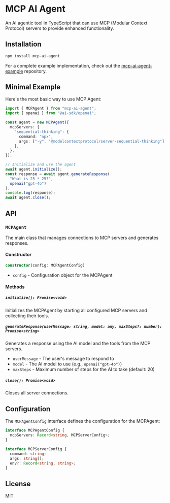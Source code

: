 # MCP AI Agent

An AI agentic tool in TypeScript that can use MCP (Modular Context Protocol) servers to provide enhanced functionality.

## Installation

```bash
npm install mcp-ai-agent
```

For a complete example implementation, check out the [mcp-ai-agent-example](https://github.com/fkesheh/mcp-ai-agent-example) repository.

## Minimal Example

Here's the most basic way to use MCP Agent:

```typescript
import { MCPAgent } from "mcp-ai-agent";
import { openai } from "@ai-sdk/openai";

const agent = new MCPAgent({
  mcpServers: {
    "sequential-thinking": {
      command: "npx",
      args: ["-y", "@modelcontextprotocol/server-sequential-thinking"],
    },
  },
});

// Initialize and use the agent
await agent.initialize();
const response = await agent.generateResponse(
  "What is 25 * 25?",
  openai("gpt-4o")
);
console.log(response);
await agent.close();
```

## API

### `MCPAgent`

The main class that manages connections to MCP servers and generates responses.

#### Constructor

```typescript
constructor(config: MCPAgentConfig)
```

- `config` - Configuration object for the MCPAgent

#### Methods

##### `initialize(): Promise<void>`

Initializes the MCPAgent by starting all configured MCP servers and collecting their tools.

##### `generateResponse(userMessage: string, model: any, maxSteps?: number): Promise<string>`

Generates a response using the AI model and the tools from the MCP servers.

- `userMessage` - The user's message to respond to
- `model` - The AI model to use (e.g., `openai("gpt-4o")`)
- `maxSteps` - Maximum number of steps for the AI to take (default: 20)

##### `close(): Promise<void>`

Closes all server connections.

## Configuration

The `MCPAgentConfig` interface defines the configuration for the MCPAgent:

```typescript
interface MCPAgentConfig {
  mcpServers: Record<string, MCPServerConfig>;
}

interface MCPServerConfig {
  command: string;
  args: string[];
  env?: Record<string, string>;
}
```

## License

MIT
